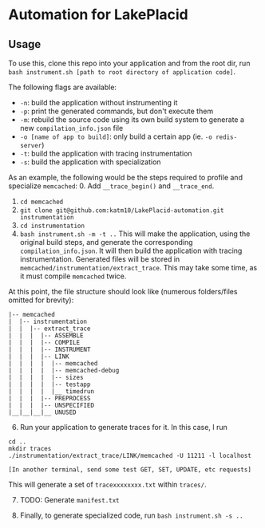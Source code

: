 # Automation for LakePlacid

## Usage
To use this, clone this repo into your application and from the root dir, run `bash instrument.sh [path to root directory of application code]`.

The following flags are available:
* `-n`: build the application without instrumenting it
* `-p`: print the generated commands, but don't execute them
* `-m`: rebuild the source code using its own build system to generate a new `compilation_info.json` file
* `-o [name of app to build]`: only build a certain app (ie. `-o redis-server`)
* `-t`: build the application with tracing instrumentation
* `-s`: build the application with specialization

As an example, the following would be the steps required to profile and specialize `memcached`:
0. Add `__trace_begin()` and `__trace_end`.
1. `cd memcached`
2. `git clone git@github.com:katm10/LakePlacid-automation.git instrumentation`
3. `cd instrumentation`
4. `bash instrument.sh -m -t ..` This will make the application, using the original build steps, and generate the corresponding `compilation_info.json`. It will then build the application with tracing instrumentation. Generated files will be stored in `memcached/instrumentation/extract_trace`. This may take some time, as it must compile `memcached` twice. 

At this point, the file structure should look like (numerous folders/files omitted for brevity):

```
|-- memcached
|  |-- instrumentation
|  |  |-- extract_trace
|  |  |  |-- ASSEMBLE
|  |  |  |-- COMPILE
|  |  |  |-- INSTRUMENT
|  |  |  |-- LINK
|  |  |  |  |-- memcached
|  |  |  |  |-- memcached-debug
|  |  |  |  |-- sizes
|  |  |  |  |-- testapp
|  |  |  |  |__ timedrun
|  |  |  |-- PREPROCESS
|  |  |  |-- UNSPECIFIED
|__|__|__|__ UNUSED
```

6. Run your application to generate traces for it. In this case, I run
```
cd ..
mkdir traces
./instrumentation/extract_trace/LINK/memcached -U 11211 -l localhost

[In another terminal, send some test GET, SET, UPDATE, etc requests]
```
This will generate a set of `tracexxxxxxxx.txt` within `traces/`.

7. TODO: Generate `manifest.txt`

8. Finally, to generate specialized code, run `bash instrument.sh -s ..`
